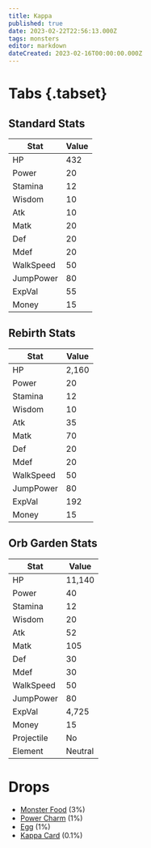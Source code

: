```yaml
---
title: Kappa
published: true
date: 2023-02-22T22:56:13.000Z
tags: monsters
editor: markdown
dateCreated: 2023-02-16T00:00:00.000Z
---
```


# Tabs {.tabset}

## Standard Stats

|Stat|Value|
|-|-|
|HP|432|
|Power|20|
|Stamina|12|
|Wisdom|10|
|Atk|10|
|Matk|20|
|Def|20|
|Mdef|20|
|WalkSpeed|50|
|JumpPower|80|
|ExpVal|55|
|Money|15|
## Rebirth Stats

|Stat|Value|
|-|-|
|HP|2,160|
|Power|20|
|Stamina|12|
|Wisdom|10|
|Atk|35|
|Matk|70|
|Def|20|
|Mdef|20|
|WalkSpeed|50|
|JumpPower|80|
|ExpVal|192|
|Money|15|
## Orb Garden Stats

|Stat|Value|
|-|-|
|HP|11,140|
|Power|40|
|Stamina|12|
|Wisdom|20|
|Atk|52|
|Matk|105|
|Def|30|
|Mdef|30|
|WalkSpeed|50|
|JumpPower|80|
|ExpVal|4,725|
|Money|15|
|Projectile|No|
|Element|Neutral|

# Drops
 * [Monster Food](/items/monster-food.md) (3%)
 * [Power Charm](/items/power-charm.md) (1%)
 * [Egg](/items/egg.md) (1%)
 * [Kappa Card](/items/kappa-card.md) (0.1%)
